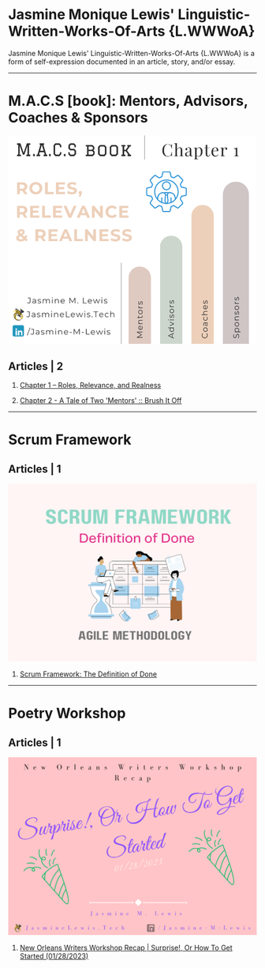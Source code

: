 # Jasmine Monique Lewis' Linguistic-Written-Works-Of-Arts {L.WWWoA}
Jasmine Monique Lewis' Linguistic-Written-Works-Of-Arts {L.WWWoA} is a form of self-expression documented in an article, story, and/or essay. 

---

# M.A.C.S [book]: Mentors, Advisors, Coaches & Sponsors

![Image Chapter 1 – Roles, Relevance, and Realness](https://github.com/jasmineMLewis/Linguistic-Written-Works-Of-Arts/blob/Production/mentors-advisors-coaches-sponsors/assets/chapter-1/chap-1-feature-image-roles-relevance-realness.png)

## Articles | 2

1. [Chapter 1 – Roles, Relevance, and Realness](https://github.com/jasmineMLewis/Linguistic-Written-Works-Of-Arts/blob/Production/mentors-advisors-coaches-sponsors/chapter-1/macs-book-chapter-1-roles-relevance-realness.md)

2. [Chapter 2 - A Tale of Two 'Mentors' :: Brush It Off](https://github.com/jasmineMLewis/Linguistic-Written-Works-Of-Arts/blob/Production/mentors-advisors-coaches-sponsors/chapter-2/macs-book-chapter-2-brush-it-off.md)


---


# Scrum Framework

## Articles | 1

![Image -Scrum Framework: The Definition of Done](https://github.com/jasmineMLewis/Linguistic-Written-Works-Of-Arts/blob/Production/scrum-framework/scrum-course-enrollment/scrum-framework-the-definition-of-done/assets/scrum-framework-the-definition-of-done.png)


1. [Scrum Framework: The Definition of Done](https://github.com/jasmineMLewis/Linguistic-Written-Works-Of-Arts/blob/Production/scrum-framework/scrum-course-enrollment/scrum-framework-the-definition-of-done/scrum-framework-the-definition-of-done.md)



----


# Poetry Workshop

## Articles | 1

![Image - New Orleans Writers Workshop Recap | Surprise!, Or How To Get Started (01/28/2023)](https://github.com/jasmineMLewis/Linguistic-Written-Works-Of-Arts/blob/Production/new-orleans-writers-workshop/surprise-or-how-to-get-started/assets/title-table-of-activities/surprise-or-how-to-get-started-feature-image.png)

1. [New Orleans Writers Workshop Recap | Surprise!, Or How To Get Started (01/28/2023)]()